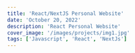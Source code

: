 ```yaml
---
title: 'React/NextJS Personal Website'
date: 'October 20, 2022'
description: 'React Personal Website'
cover_image: '/images/projects/img1.jpg'
tags: ['Javascript', 'React', 'NextJs']
---
```

